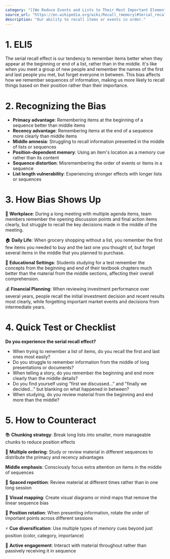 ```yaml
---
category: "[[We Reduce Events and Lists to Their Most Important Elements]]"
source_url: "https://en.wikipedia.org/wiki/Recall_(memory)#Serial_recall"
description: "Our ability to recall items or events in order."
---
```


# 1. ELI5

The serial recall effect is our tendency to remember items better when they appear at the beginning or end of a list, rather than in the middle. It's like when you meet a group of new people and remember the names of the first and last people you met, but forget everyone in between. This bias affects how we remember sequences of information, making us more likely to recall things based on their position rather than their importance.

# 2. Recognizing the Bias

- **Primacy advantage**: Remembering items at the beginning of a sequence better than middle items
- **Recency advantage**: Remembering items at the end of a sequence more clearly than middle items
- **Middle amnesia**: Struggling to recall information presented in the middle of lists or sequences
- **Position-dependent memory**: Using an item's location as a memory cue rather than its content
- **Sequence distortion**: Misremembering the order of events or items in a sequence
- **List length vulnerability**: Experiencing stronger effects with longer lists or sequences

# 3. How Bias Shows Up

💼 **Workplace**: During a long meeting with multiple agenda items, team members remember the opening discussion points and final action items clearly, but struggle to recall the key decisions made in the middle of the meeting.

🏠 **Daily Life**: When grocery shopping without a list, you remember the first few items you needed to buy and the last one you thought of, but forget several items in the middle that you planned to purchase.

🎯 **Educational Settings**: Students studying for a test remember the concepts from the beginning and end of their textbook chapters much better than the material from the middle sections, affecting their overall comprehension.

💰 **Financial Planning**: When reviewing investment performance over several years, people recall the initial investment decision and recent results most clearly, while forgetting important market events and decisions from intermediate years.

# 4. Quick Test or Checklist

**Do you experience the serial recall effect?**

- When trying to remember a list of items, do you recall the first and last ones most easily?
- Do you struggle to remember information from the middle of long presentations or documents?
- When telling a story, do you remember the beginning and end more clearly than the middle details?
- Do you find yourself using "first we discussed..." and "finally we decided..." but blanking on what happened in between?
- When studying, do you review material from the beginning and end more than the middle?

# 5. How to Counteract

📚 **Chunking strategy**: Break long lists into smaller, more manageable chunks to reduce position effects

🤔 **Multiple ordering**: Study or review material in different sequences to distribute the primacy and recency advantages

 **Middle emphasis**: Consciously focus extra attention on items in the middle of sequences

💬 **Spaced repetition**: Review material at different times rather than in one long session

🔄 **Visual mapping**: Create visual diagrams or mind maps that remove the linear sequence bias

📝 **Position rotation**: When presenting information, rotate the order of important points across different sessions

⚡ **Cue diversification**: Use multiple types of memory cues beyond just position (color, category, importance)

🎯 **Active engagement**: Interact with material throughout rather than passively receiving it in sequence

